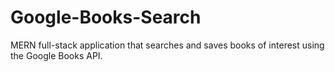 # Google-Books-Search
MERN full-stack application that searches and saves books of interest using the Google Books API.
